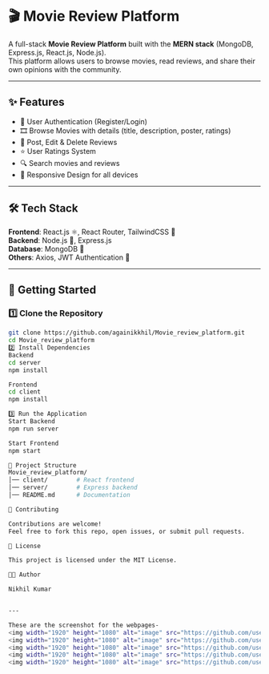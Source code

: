 # 🎬 Movie Review Platform

A full-stack **Movie Review Platform** built with the **MERN stack** (MongoDB, Express.js, React.js, Node.js).  
This platform allows users to browse movies, read reviews, and share their own opinions with the community.

---

## ✨ Features
- 🔐 User Authentication (Register/Login)
- 🎞️ Browse Movies with details (title, description, poster, ratings)
- 📝 Post, Edit & Delete Reviews
- ⭐ User Ratings System
- 🔍 Search movies and reviews
- 📱 Responsive Design for all devices

---

## 🛠️ Tech Stack
**Frontend**: React.js ⚛️, React Router, TailwindCSS 🎨  
**Backend**: Node.js 🚀, Express.js  
**Database**: MongoDB 🍃  
**Others**: Axios, JWT Authentication 🔑  

---

## 🚀 Getting Started

### 1️⃣ Clone the Repository
```bash
git clone https://github.com/againikkhil/Movie_review_platform.git
cd Movie_review_platform
2️⃣ Install Dependencies
Backend
cd server
npm install

Frontend
cd client
npm install

3️⃣ Run the Application
Start Backend
npm run server

Start Frontend
npm start

📂 Project Structure
Movie_review_platform/
│── client/        # React frontend
│── server/        # Express backend
│── README.md      # Documentation

🤝 Contributing

Contributions are welcome!
Feel free to fork this repo, open issues, or submit pull requests.

📜 License

This project is licensed under the MIT License.

👨‍💻 Author

Nikhil Kumar


---

These are the screenshot for the webpages- 
<img width="1920" height="1080" alt="image" src="https://github.com/user-attachments/assets/2db711e8-1e6c-4a94-b752-bdc859882bab" />
<img width="1920" height="1080" alt="image" src="https://github.com/user-attachments/assets/ba057c5d-ba0d-44cd-a22e-abef0601aabd" />
<img width="1920" height="1080" alt="image" src="https://github.com/user-attachments/assets/3e587d87-2469-4e38-8ed5-d79b8c63bb0a" />
<img width="1920" height="1080" alt="image" src="https://github.com/user-attachments/assets/d30c5908-e958-451f-81fa-cc5155311666" />
<img width="1920" height="1080" alt="image" src="https://github.com/user-attachments/assets/71ac52d1-c835-47e3-8f59-47b8bb04db8a" />




